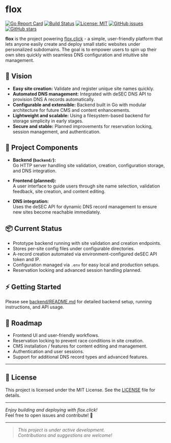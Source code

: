 # flox

[![Go Report Card](https://goreportcard.com/badge/github.com/cheathuber/flox)](https://goreportcard.com/report/github.com/cheathuber/flox)
[![Build Status](https://github.com/cheathuber/flox/actions/workflows/build-deb.yml/badge.svg)](https://github.com/cheathuber/flox/actions/workflows/build-deb.yml)
[![License: MIT](https://img.shields.io/badge/License-MIT-blue.svg)](LICENSE)
[![GitHub issues](https://img.shields.io/github/issues/cheathuber/flox)](https://github.com/cheathuber/flox/issues)
[![GitHub stars](https://img.shields.io/github/stars/cheathuber/flox)](https://github.com/cheathuber/flox/stargazers)


**flox** is the project powering [flox.click](https://flox.click) - a simple, user-friendly platform that lets anyone easily create and deploy small static websites under personalized subdomains. The goal is to empower users to spin up their own sites quickly with seamless DNS configuration and intuitive site management.

## 🚀 Vision

- **Easy site creation:** Validate and register unique site names quickly.
- **Automated DNS management:** Integrated with deSEC DNS API to provision DNS A records automatically.
- **Configurable and extensible:** Backend built in Go with modular architecture for future CMS and content enhancements.
- **Lightweight and scalable:** Using a filesystem-based backend for storage simplicity in early stages.
- **Secure and stable:** Planned improvements for reservation locking, session management, and authentication.

## 🧩 Project Components

- **Backend (`backend/`):**  
  Go HTTP server handling site validation, creation, configuration storage, and DNS integration.

- **Frontend (planned):**  
  A user interface to guide users through site name selection, validation feedback, site creation, and content editing.

- **DNS integration:**  
  Uses the deSEC API for dynamic DNS record management to ensure new sites become reachable immediately.

## 📦 Current Status

- Prototype backend running with site validation and creation endpoints.
- Stores per-site config files under configurable directories.
- A-record creation automated via environment-configured deSEC API token and IP.
- Configuration managed via `.env` for easy local and production setups.
- Reservation locking and advanced session handling planned.

## ⚡ Getting Started

Please see [backend/README.md](backend/README.md) for detailed backend setup, running instructions, and API usage.

## 🎯 Roadmap

- Frontend UI and user-friendly workflows.
- Reservation locking to prevent race conditions in site creation.
- CMS installation /  features for content editing and management.
- Authentication and user sessions.
- Support for additional DNS record types and advanced features.

---

## 📄 License

This project is licensed under the MIT License. See the [LICENSE](LICENSE) file for details.

---

*Enjoy building and deploying with flox.click!*  
Feel free to open issues and contribute! 🚀

---

> _This project is under active development._  
> _Contributions and suggestions are welcome!_
